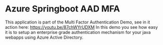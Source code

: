 # Azure Springboot AAD MFA

This application is part of the Multi Factor Authentication Demo, see in it action here: https://youtu.be/87chWYrUDXM
In this demo you see how easy it is to setup an enterprise grade authentication mechanism for your java webapps using Azure Active Directory. 

